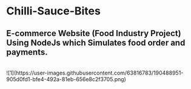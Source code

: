 # Chilli-Sauce-Bites
## E-commerce Website **(Food Industry Project)** Using NodeJs which Simulates food order and payments.
<br/>
![1](https://user-images.githubusercontent.com/63816783/190488951-905d0fd1-bfe4-492a-81eb-656e8c2f3705.png)


 
